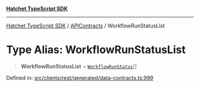 [**Hatchet TypeScript SDK**](../../../../README.md)

***

[Hatchet TypeScript SDK](../../../../README.md) / [APIContracts](../README.md) / WorkflowRunStatusList

# Type Alias: WorkflowRunStatusList

> **WorkflowRunStatusList** = [`WorkflowRunStatus`](../enumerations/WorkflowRunStatus.md)[]

Defined in: [src/clients/rest/generated/data-contracts.ts:999](https://github.com/hatchet-dev/hatchet/blob/0288a24f2e9f14787135b399bd47182f4d1260d9/sdks/typescript/src/clients/rest/generated/data-contracts.ts#L999)
